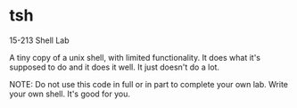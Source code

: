# tsh
15-213 Shell Lab

A tiny copy of a unix shell, with limited functionality. It does what it's supposed to 
do and it does it well. It just doesn't do a lot.

NOTE: Do not use this code in full or in part to complete your own lab. Write your own
shell. It's good for you.
